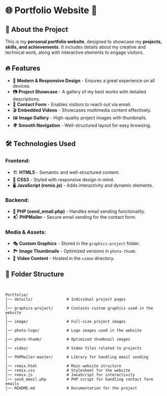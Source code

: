 # 🌐 Portfolio Website 🚀

## 📌 About the Project
This is my **personal portfolio website**, designed to showcase my **projects, skills, and achievements**. It includes details about my creative and technical work, along with interactive elements to engage visitors.

## 🔥 Features
- 🎨 **Modern & Responsive Design** - Ensures a great experience on all devices.
- 📷 **Project Showcase** - A gallery of my best works with detailed descriptions.
- 📧 **Contact Form** - Enables visitors to reach out via email.
- 🎬 **Embedded Videos** - Showcases multimedia content effectively.
- 🖼️ **Image Gallery** - High-quality project images with thumbnails.
- 🌍 **Smooth Navigation** - Well-structured layout for easy browsing.

## 🛠️ Technologies Used
### Frontend:
- 🏗️ **HTML5** - Semantic and well-structured content.
- 🎨 **CSS3** - Styled with responsive design in mind.
- 🖥️ **JavaScript (remix.js)** - Adds interactivity and dynamic elements.

### Backend:
- 📨 **PHP (send_email.php)** - Handles email sending functionality.
- 📬 **PHPMailer** - Secure email sending for the contact form.

### Media & Assets:
- 🎭 **Custom Graphics** - Stored in the `graphics-project` folder.
- 🏞️ **Image Thumbnails** - Optimized versions in `photo-thumb`.
- 🎥 **Video Content** - Hosted in the `video` directory.

## 📂 Folder Structure

```plaintext


Portfolio/
│── details/               # Individual project pages
│
│── graphics-project/      # Contains custom graphics used in the website
│
│── image/                 # Full-size project images
│
│── photo-logo/            # Logo images used in the website
│
│── photo-thumb/           # Optimized thumbnail images
│
│── video/                 # Video files related to projects
│
│── PHPMailer-master/      # Library for handling email sending
│
│── remix.html             # Main website structure
│── remix.css              # Stylesheet for the website
│── remix.js               # JavaScript for interactivity
│── send_email.php         # PHP script for handling contact form emails
│── README.md              # Documentation for the project
